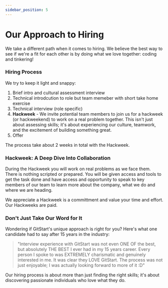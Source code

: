 ```yaml
---
sidebar_position: 5
---
```


# Our Approach to Hiring

We take a different path when it comes to hiring. We believe the best way to see if we're a fit for each other is by doing what we love together: coding and tinkering!

### Hiring Process
We try to keep it light and snappy:

1. Brief intro and cultural assessment interview
2. Technical introdcution to role but team memeber with short take home exercise
3. Technical interview (role specific)
4. **Hackweek** - We invite potential team members to join us for a hackweek (or hackweekend) to work on a real problem together. This isn't just about assessing skills; it's about experiencing our culture, teamwork, and the excitement of building something great.
5. Offer

The process take about 2 weeks in total with the Hackweek.

### Hackweek: A Deep Dive Into Collaboration

During the Hackweek you will work on real problems as we face them. There is nothing scripted or prepared. You will be given access and tools to get the task done and have access and opportunity to speak to key members of our team to learn more about the company, what we do and where we are heading.

We appreciate a Hackweek is a committment and value your time and effort. Our Hackweeks are paid.

### Don't Just Take Our Word for It

Wondering if GitStart's unique approach is right for you? Here's what one candidate had to say after 15 years in the industry:

> "Interview experience with GitStart was not even ONE OF the best, but absolutely THE BEST I ever had in my 15 years career. Every person I spoke to was EXTREMELY charismatic and genuinely interested in me. It was clear they LOVE GitStart. The process was not just enjoyable; I was actually looking forward to more of it :D"

Our hiring process is about more than just finding the right skills; it's about discovering passionate individuals who love what they do.
